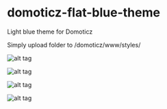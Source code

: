 # domoticz-flat-blue-theme
Light blue theme for Domoticz

Simply upload folder to /domoticz/www/styles/

![alt tag](http://i.imgur.com/A1UVDmL.png)

![alt tag](http://i.imgur.com/SXIjRhp.png)

![alt tag](http://i.imgur.com/bntS489.png)

![alt tag](http://i.imgur.com/dmBOs5X.png)

